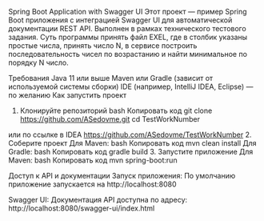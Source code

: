 Spring Boot Application with Swagger UI
Этот проект — пример Spring Boot приложения с интеграцией Swagger UI для автоматической документации REST API.
Выполнен в рамках технического тестового задания. Суть программы принять файл EXEL, где в столбик указаны простые числа, принять число N, в сервисе построить последовательность чисел по возрастанию и найти минимальное по порядку N число.

Требования
Java 11 или выше
Maven или Gradle (зависит от используемой системы сборки)
IDE (например, IntelliJ IDEA, Eclipse) — по желанию
Как запустить проект
1. Клонируйте репозиторий
bash
Копировать код
git clone https://github.com/ASedovme.git
cd TestWorkNumber

или по ссылке в IDEA https://github.com/ASedovme/TestWorkNumber
2. Соберите проект
Для Maven:
bash
Копировать код
mvn clean install
Для Gradle:
bash
Копировать код
gradle build
3. Запустите приложение
Для Maven:
bash
Копировать код
mvn spring-boot:run


Доступ к API и документации
Запуск приложения:
По умолчанию приложение запускается на http://localhost:8080

Swagger UI:
Документация API доступна по адресу:
http://localhost:8080/swagger-ui/index.html

